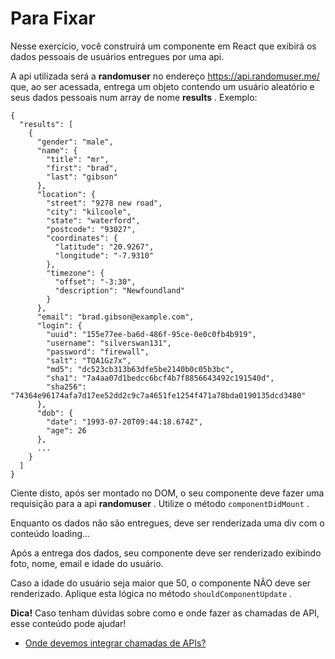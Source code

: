 # Para Fixar
Nesse exercício, você construirá um componente em React que exibirá os dados pessoais de usuários entregues por uma api.

A api utilizada será a **randomuser** no endereço https://api.randomuser.me/ que, ao ser acessada, entrega um objeto contendo um usuário aleatório e seus dados pessoais num array de nome **results** . Exemplo:
```
{
  "results": [
    {
      "gender": "male",
      "name": {
        "title": "mr",
        "first": "brad",
        "last": "gibson"
      },
      "location": {
        "street": "9278 new road",
        "city": "kilcoole",
        "state": "waterford",
        "postcode": "93027",
        "coordinates": {
          "latitude": "20.9267",
          "longitude": "-7.9310"
        },
        "timezone": {
          "offset": "-3:30",
          "description": "Newfoundland"
        }
      },
      "email": "brad.gibson@example.com",
      "login": {
        "uuid": "155e77ee-ba6d-486f-95ce-0e0c0fb4b919",
        "username": "silverswan131",
        "password": "firewall",
        "salt": "TQA1Gz7x",
        "md5": "dc523cb313b63dfe5be2140b0c05b3bc",
        "sha1": "7a4aa07d1bedcc6bcf4b7f8856643492c191540d",
        "sha256": "74364e96174afa7d17ee52dd2c9c7a4651fe1254f471a78bda0190135dcd3480"
      },
      "dob": {
        "date": "1993-07-20T09:44:18.674Z",
        "age": 26
      },
      ...
    }
  ]
}
```

Ciente disto, após ser montado no DOM, o seu componente deve fazer uma requisição para a api **randomuser** . Utilize o método `componentDidMount` .

Enquanto os dados não são entregues, deve ser renderizada uma div com o conteúdo loading...

Após a entrega dos dados, seu componente deve ser renderizado exibindo foto, nome, email e idade do usuário.

Caso a idade do usuário seja maior que 50, o componente NÃO deve ser renderizado. Aplique esta lógica no método `shouldComponentUpdate` .

**Dica!** Caso tenham dúvidas sobre como e onde fazer as chamadas de API, esse conteúdo pode ajudar!

* [Onde devemos integrar chamadas de APIs?](https://pt-br.reactjs.org/docs/faq-ajax.html)